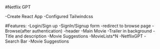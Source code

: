 #Netflix GPT

-Create React App
-Configured Tailwindcss




#Features:
-Login/Sign up
  -SignIn/Signup form
  -redirect to browse page
-Browse(after authentication)
  -header
  -Main Movie
    -Trailer in background
    -Title and description
    -Movie Suggestions
      -MovieLists*N
-NetflixGPT
   -Search Bar
   -Movie Suggestions